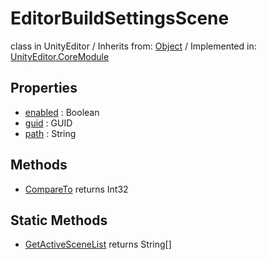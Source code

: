# EditorBuildSettingsScene
class in UnityEditor
 / Inherits from: <a href="https://docs.unity3d.com/6000.2/Documentation/ScriptReference/Object.html">Object</a> / Implemented in: <a href="https://docs.unity3d.com/6000.2/Documentation/ScriptReference/UnityEditor.CoreModule.html">UnityEditor.CoreModule</a>

## Properties
- <a href="https://docs.unity3d.com/6000.2/Documentation/ScriptReference/EditorBuildSettingsScene-enabled.html">enabled</a> : Boolean
- <a href="https://docs.unity3d.com/6000.2/Documentation/ScriptReference/EditorBuildSettingsScene-guid.html">guid</a> : GUID
- <a href="https://docs.unity3d.com/6000.2/Documentation/ScriptReference/EditorBuildSettingsScene-path.html">path</a> : String

## Methods
- <a href="https://docs.unity3d.com/6000.2/Documentation/ScriptReference/EditorBuildSettingsScene.CompareTo.html">CompareTo</a> returns Int32

## Static Methods
- <a href="https://docs.unity3d.com/6000.2/Documentation/ScriptReference/EditorBuildSettingsScene.GetActiveSceneList.html">GetActiveSceneList</a> returns String[]
